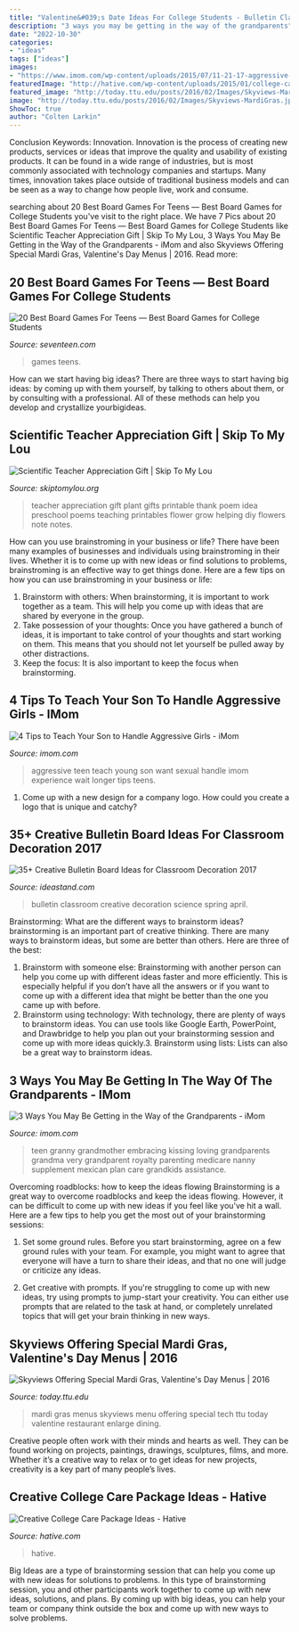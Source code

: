 ```yaml
---
title: "Valentine&#039;s Date Ideas For College Students - Bulletin Classroom Creative Decoration Science Spring April"
description: "3 ways you may be getting in the way of the grandparents"
date: "2022-10-30"
categories:
- "ideas"
tags: ["ideas"]
images:
- "https://www.imom.com/wp-content/uploads/2015/07/11-21-17-aggressive-girls.jpg"
featuredImage: "http://hative.com/wp-content/uploads/2015/01/college-care-package-ideas/12-creative-college-care-package-ideas.jpg"
featured_image: "http://today.ttu.edu/posts/2016/02/Images/Skyviews-MardiGras.jpg"
image: "http://today.ttu.edu/posts/2016/02/Images/Skyviews-MardiGras.jpg"
ShowToc: true
author: "Colten Larkin"
---
```



Conclusion
Keywords: Innovation.
Innovation is the process of creating new products, services or ideas that improve the quality and usability of existing products. It can be found in a wide range of industries, but is most commonly associated with technology companies and startups. Many times, innovation takes place outside of traditional business models and can be seen as a way to change how people live, work and consume.

	

		
searching about 20 Best Board Games For Teens — Best Board Games for College Students you've visit to the right place. We have 7 Pics about 20 Best Board Games For Teens — Best Board Games for College Students like Scientific Teacher Appreciation Gift | Skip To My Lou, 3 Ways You May Be Getting in the Way of the Grandparents - iMom and also Skyviews Offering Special Mardi Gras, Valentine&#039;s Day Menus | 2016. Read more:
		
    
## 20 Best Board Games For Teens — Best Board Games For College Students

<img loading=lazy src="https://hips.hearstapps.com/hmg-prod.s3.amazonaws.com/images/board-games-1591626040.jpg?crop=1.00xw:1.00xh;0,0&amp;resize=1200:*" onerror="this.onerror=null;this.src='https://tse3.mm.bing.net/th?id=OIP.q3bluDgrIAXN8B_8PpucdgHaDt&amp;pid=15.1';" alt="20 Best Board Games For Teens — Best Board Games for College Students">

_Source: seventeen.com_

>games teens. 

	

How can we start having big ideas?
There are three ways to start having big ideas: by coming up with them yourself, by talking to others about them, or by consulting with a professional. All of these methods can help you develop and crystallize yourbigideas.

    
## Scientific Teacher Appreciation Gift | Skip To My Lou

<img loading=lazy src="http://www.skiptomylou.org/wp-content/uploads/2016/04/sm-teacher-plant-gift-3.jpg" onerror="this.onerror=null;this.src='https://tse2.mm.bing.net/th?id=OIP.kplnybgLFA2dMhzNNI_z0AHaLH&amp;pid=15.1';" alt="Scientific Teacher Appreciation Gift | Skip To My Lou">

_Source: skiptomylou.org_

>teacher appreciation gift plant gifts printable thank poem idea preschool poems teaching printables flower grow helping diy flowers note notes. 

	

How can you use brainstroming in your business or life?
There have been many examples of businesses and individuals using brainstroming in their lives. Whether it is to come up with new ideas or find solutions to problems, brainstroming is an effective way to get things done. Here are a few tips on how you can use brainstroming in your business or life: 
1. Brainstorm with others: When brainstorming, it is important to work together as a team. This will help you come up with ideas that are shared by everyone in the group. 
2. Take possession of your thoughts: Once you have gathered a bunch of ideas, it is important to take control of your thoughts and start working on them. This means that you should not let yourself be pulled away by other distractions. 
3. Keep the focus: It is also important to keep the focus when brainstorming.

    
## 4 Tips To Teach Your Son To Handle Aggressive Girls - IMom

<img loading=lazy src="https://www.imom.com/wp-content/uploads/2015/07/11-21-17-aggressive-girls.jpg" onerror="this.onerror=null;this.src='https://tse4.mm.bing.net/th?id=OIP.GChKNf9-B7PO2PRlEQxK-QHaDt&amp;pid=15.1';" alt="4 Tips to Teach Your Son to Handle Aggressive Girls - iMom">

_Source: imom.com_

>aggressive teen teach young son want sexual handle imom experience wait longer tips teens. 

	

1. Come up with a new design for a company logo. How could you create a logo that is unique and catchy?

    
## 35+ Creative Bulletin Board Ideas For Classroom Decoration 2017

<img loading=lazy src="http://ideastand.com/wp-content/uploads/2017/07/bulletin-board/15-bulletin-board-ideas-for-classroom.jpg" onerror="this.onerror=null;this.src='https://tse2.mm.bing.net/th?id=OIP.pbK8tQ7U2udN990lSJosPgHaJ4&amp;pid=15.1';" alt="35+ Creative Bulletin Board Ideas for Classroom Decoration 2017">

_Source: ideastand.com_

>bulletin classroom creative decoration science spring april. 

	

Brainstorming: What are the different ways to brainstorm ideas?
brainstorming is an important part of creative thinking. There are many ways to brainstorm ideas, but some are better than others. Here are three of the best:
1. Brainstorm with someone else: Brainstorming with another person can help you come up with different ideas faster and more efficiently. This is especially helpful if you don’t have all the answers or if you want to come up with a different idea that might be better than the one you came up with before.
2. Brainstorm using technology: With technology, there are plenty of ways to brainstorm ideas. You can use tools like Google Earth, PowerPoint, and Drawbridge to help you plan out your brainstorming session and come up with more ideas quickly.3. Brainstorm using lists: Lists can also be a great way to brainstorm ideas.

    
## 3 Ways You May Be Getting In The Way Of The Grandparents - IMom

<img loading=lazy src="http://www.imom.com/wp-content/uploads/2011/08/06-26-19-grandparents.jpg" onerror="this.onerror=null;this.src='https://tse1.mm.bing.net/th?id=OIP.y_eEgfJhbG7NXTOgqOvNfwHaE8&amp;pid=15.1';" alt="3 Ways You May Be Getting in the Way of the Grandparents - iMom">

_Source: imom.com_

>teen granny grandmother embracing kissing loving grandparents grandma very grandparent royalty parenting medicare nanny supplement mexican plan care grandkids assistance. 

	

Overcoming roadblocks: how to keep the ideas flowing
Brainstorming is a great way to overcome roadblocks and keep the ideas flowing. However, it can be difficult to come up with new ideas if you feel like you've hit a wall. Here are a few tips to help you get the most out of your brainstorming sessions:
1. Set some ground rules. Before you start brainstorming, agree on a few ground rules with your team. For example, you might want to agree that everyone will have a turn to share their ideas, and that no one will judge or criticize any ideas.

2. Get creative with prompts. If you're struggling to come up with new ideas, try using prompts to jump-start your creativity. You can either use prompts that are related to the task at hand, or completely unrelated topics that will get your brain thinking in new ways.


    
## Skyviews Offering Special Mardi Gras, Valentine&#039;s Day Menus | 2016

<img loading=lazy src="http://today.ttu.edu/posts/2016/02/Images/Skyviews-MardiGras.jpg" onerror="this.onerror=null;this.src='https://tse1.mm.bing.net/th?id=OIP.JyDRyr1GRkbGeJGL0t4kugHaK7&amp;pid=15.1';" alt="Skyviews Offering Special Mardi Gras, Valentine&#039;s Day Menus | 2016">

_Source: today.ttu.edu_

>mardi gras menus skyviews menu offering special tech ttu today valentine restaurant enlarge dining. 

	

Creative people often work with their minds and hearts as well. They can be found working on projects, paintings, drawings, sculptures, films, and more. Whether it’s a creative way to relax or to get ideas for new projects, creativity is a key part of many people’s lives.

    
## Creative College Care Package Ideas - Hative

<img loading=lazy src="http://hative.com/wp-content/uploads/2015/01/college-care-package-ideas/12-creative-college-care-package-ideas.jpg" onerror="this.onerror=null;this.src='https://tse1.mm.bing.net/th?id=OIP.YmnNmVCnuDFa_R7Q0fhnhQHaHa&amp;pid=15.1';" alt="Creative College Care Package Ideas - Hative">

_Source: hative.com_

>hative. 

	

Big Ideas are a type of brainstorming session that can help you come up with new ideas for solutions to problems. In this type of brainstorming session, you and other participants work together to come up with new ideas, solutions, and plans. By coming up with big ideas, you can help your team or company think outside the box and come up with new ways to solve problems.

